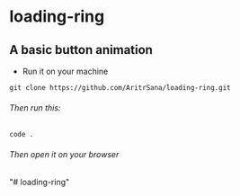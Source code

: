 <!-- @format -->

# loading-ring

## A basic button animation

- Run it on your machine

```
git clone https://github.com/AritrSana/loading-ring.git
```

###### Then run this:

```
code .
```

###### Then open it on your browser
"# loading-ring" 
